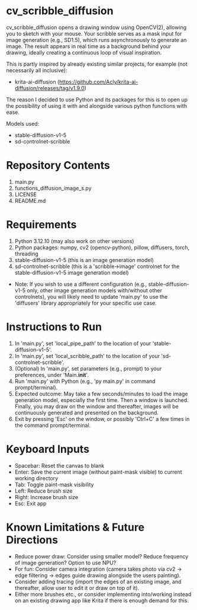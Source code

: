 # cv_scribble_diffusion
cv_scribble_diffusion opens a drawing window using OpenCV(2), allowing you to sketch with your mouse. Your scribble serves as a mask input for image generation (e.g., SD1.5), which runs asynchronously to generate an image. The result appears in real time as a background behind your drawing, ideally creating a continuous loop of visual inspiration.

This is partly inspired by already existing similar projects, for example (not necessarily all inclusive):
- krita-ai-diffusion (https://github.com/Acly/krita-ai-diffusion/releases/tag/v1.9.0)

The reason I decided to use Python and its packages for this is to open up the possibility of using it with and alongside various python functions with ease.

Models used:
- stable-diffusion-v1-5
- sd-controlnet-scribble

# Repository Contents
1. main.py
2. functions_diffusion_image_s.py
3. LICENSE
4. README.md

# Requirements
1. Python 3.12.10 (may also work on other versions)
2. Python packages: numpy, cv2 (opencv-python), pillow, diffusers, torch, threading
3. stable-diffusion-v1-5 (this is an image generation model)
4. sd-controlnet-scribble (this is a 'scribble->image' controlnet for the stable-diffusion-v1-5 image generation model)
- Note: If you wish to use a different configuration (e.g., stable-diffusion-v1-5 only, other image generation models with/without other controlnets), you will likely need to update 'main.py' to use the 'diffusers' library appropriately for your specific use case.

# Instructions to Run
1. In 'main.py', set 'local_pipe_path' to the location of your 'stable-diffusion-v1-5'.
2. In 'main.py', set 'local_scribble_path' to the location of your 'sd-controlnet-scribble'.
3. (Optional) In 'main.py', set parameters (e.g., prompt) to your preferences, under 'Main.__init__'.
4. Run 'main.py' with Python (e.g., 'py main.py' in command prompt/terminal).
5. Expected outcome: May take a few seconds/minutes to load the image generation model, especially the first time. Then a window is launched. Finally, you may draw on the window and thereafter, images will be continuously generated and presented on the background.
6. Exit by pressing 'Esc' on the window, or possibly 'Ctrl+C' a few times in the command prompt/terminal.

# Keyboard Inputs
- Spacebar: Reset the canvas to blank
- Enter: Save the current image (without paint-mask visible) to current working directory
- Tab: Toggle paint-mask visibility
- Left: Reduce brush size
- Right: Increase brush size
- Esc: Exit app

# Known Limitations & Future Directions
- Reduce power draw: Consider using smaller model? Reduce frequency of image generation? Option to use NPU?
- For fun: Consider camera integration (camera takes photo via cv2 -> edge filtering -> edges guide drawing alongside the users painting).
- Consider adding tracing (import the edges of an existing image, and thereafter, allow user to edit it or draw on top of it).
- Either more brushes etc., or consider implementing into/working instead on an existing drawing app like Krita if there is enough demand for this.